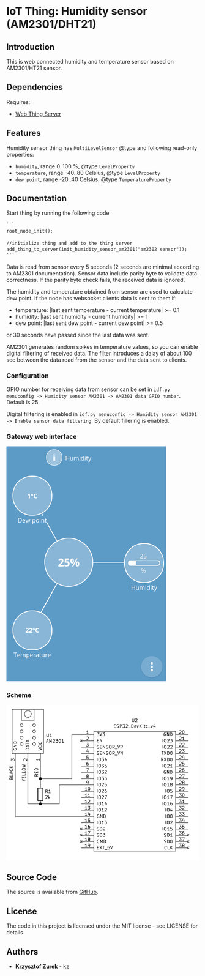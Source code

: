 # IoT Thing: Humidity sensor (AM2301/DHT21)

## Introduction

This is web connected humidity and temperature sensor based on AM2301/HT21 sensor.

## Dependencies

Requires:

 * [Web Thing Server](https://github.com/KrzysztofZurek1973/iot_components/tree/master/web_thing_server)


## Features

Humidity sensor thing has `MultiLevelSensor` @type and following read-only properties:

* `humidity`, range 0..100 %, @type `LevelProperty`
* `temperature`, range -40..80 Celsius, @type `LevelProperty`
* `dew point`, range -20..40 Celsius, @type `TemperatureProperty`

## Documentation

Start thing by running the following code
	
	```
	root_node_init();

	//initialize thing and add to the thing server
	add_thing_to_server(init_humidity_sensor_am2301("am2302 sensor"));
	```
Data is read from sensor every 5 seconds (2 seconds are minimal according to AM2301 documentation). Sensor data include parity byte to validate data correctness. If the parity byte check fails, the received data is ignored.

The humidity and temperature obtained from sensor are used to calculate dew point. If the node has websocket clients data is sent to them if:

- temperature: |last sent temperature - current temperature| >= 0.1 
- humidity: |last sent humidity - current humidity| >= 1
- dew point: |last sent dew point - current dew point| >= 0.5

or 30 seconds have passed since the last data was sent.

AM2301 generates random spikes in temperature values, so you can enable digital filtering of received data. The filter introduces a dalay of about 100 sec between the data read from the sensor and the data sent to clients.

### Configuration

GPIO number for receiving data from sensor can be set in `idf.py menuconfig -> Humidity sensor AM2301 -> AM2301 data GPIO number`. Default is 25.

Digital filltering is enabled in `idf.py menuconfig -> Humidity sensor AM2301 -> Enable sensor data filtering`. By default fillering is enabled.

### Gateway web interface

![humidity sensor](p1.png)

### Scheme

![scheme](p2.png)

## Source Code

The source is available from [GitHub](https://github.com/KrzysztofZurek1973/iot_thing_humidity_sensor_AM2301).

## License

The code in this project is licensed under the MIT license - see LICENSE for details.

## Authors

* **Krzysztof Zurek** - [kz](https://github.com/KrzysztofZurek1973)

